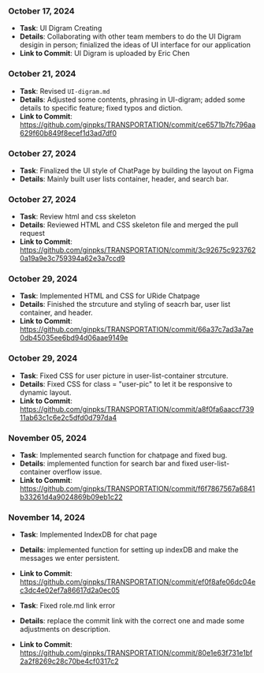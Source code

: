 ### October 17, 2024
- **Task**: UI Digram Creating 
- **Details**: Collaborating with other team members to do the UI Digram desigin in person; finialized the ideas of UI interface for our application 
- **Link to Commit**: UI Digram is uploaded by Eric Chen

### October 21, 2024
- **Task**: Revised `UI-digram.md`
- **Details**: Adjusted some contents, phrasing in UI-digram; added some details to specific feature; fixed typos and diction.
- **Link to Commit**: https://github.com/ginpks/TRANSPORTATION/commit/ce6571b7fc796aa629f60b849f8ecef1d3ad7df0

### October 27, 2024
- **Task**: Finalized the UI style of ChatPage by building the layout on Figma
- **Details**: Mainly built user lists container, header, and search bar.

### October 27, 2024
- **Task**: Review html and css skeleton
- **Details**: Reviewed HTML and CSS skeleton file and merged the pull request
- **Link to Commit**: https://github.com/ginpks/TRANSPORTATION/commit/3c92675c9237620a19a9e3c759394a62e3a7ccd9

### October 29, 2024
- **Task**: Implemented HTML and CSS for URide Chatpage
- **Details**: Finished the strcuture and styling of seacrh bar, user list container, and header. 
- **Link to Commit**: https://github.com/ginpks/TRANSPORTATION/commit/66a37c7ad3a7ae0db45035ee6bd94d06aae9149e

### October 29, 2024
- **Task**: Fixed CSS for user picture in user-list-container strcuture. 
- **Details**: Fixed CSS for class = "user-pic" to let it be responsive to dynamic layout. 
- **Link to Commit**: https://github.com/ginpks/TRANSPORTATION/commit/a8f0fa6aaccf73911ab63c1c6e2c5dfd0d797da4

### November 05, 2024
- **Task**: Implemented search function for chatpage and fixed bug. 
- **Details**: implemented function for search bar and fixed user-list-container overflow issue.
- **Link to Commit**: https://github.com/ginpks/TRANSPORTATION/commit/f6f7867567a6841b33261d4a9024869b09eb1c22

### November 14, 2024
- **Task**: Implemented IndexDB for chat page 
- **Details**: implemented function for setting up indexDB and make the messages we enter persistent. 
- **Link to Commit**: https://github.com/ginpks/TRANSPORTATION/commit/ef0f8afe06dc04ec3dc4e02ef7a86617d2a0ec05

- **Task**: Fixed role.md link error
- **Details**: replace the commit link with the correct one and made some adjustments on description. 
- **Link to Commit**: https://github.com/ginpks/TRANSPORTATION/commit/80e1e63f731e1bf2a2f8269c28c70be4cf0317c2
  
